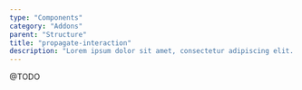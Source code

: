 ```yaml
---
type: "Components"
category: "Addons"
parent: "Structure"
title: "propagate-interaction"
description: "Lorem ipsum dolor sit amet, consectetur adipiscing elit. Nunc tempus laoreet leo sit amet iaculis."
---
```


@TODO

<!--
```jsx
import 'xtendui/src/addons/propagate-interaction'
```

<button type="button" data-xt-propagate-interaction="{ targets: '.btn' }">
  <div class="btn btn-primary">
    propagate interactions here
  </div>
</button>

/**
 * propagate-interaction
 */

Xt.mount.push({
  matches: '#iframe--furniture-parallax-v1 body a, #iframe--furniture-parallax-v1 body button', // add your own selector instead of body to contain the code
  mount: object => {
    // init

    let self = new Xt.PropagateInteraction(object, {
      targets: '.btn',
    })

    // unmount

    const unmount = () => {
      self.destroy()
      self = null
    }
    return unmount
  },
})

-->
